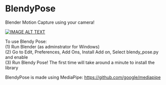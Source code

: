 # BlendyPose
Blender Motion Capture using your camera!

[![IMAGE ALT TEXT](https://github.com/zonkosoft/BlendyPose/raw/main/blendyPreview.jpg)](https://youtu.be/dyICKytT_eY "Blendy Pose")

To use Blendy Pose: <br>
(1) Run Blender (as adminstrator for Windows) <br>
(2) Go to Edit, Preferences, Add Ons, Install Add on, Select blendy_pose.py and enable <br>
(3) Run Blendy Pose! The first time will take around a minute to install the library <br>

BlendyPose is made using MediaPipe: https://github.com/google/mediapipe
